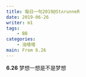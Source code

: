 ```yaml
---
title: 每日一句2019@StʌrunneR
date: 2019-06-26
writer: m1
tags:
    - BB
categories:
    - 浊喳喳
main: From 6.26
---
```


**6.26**
梦想一想是不是梦想